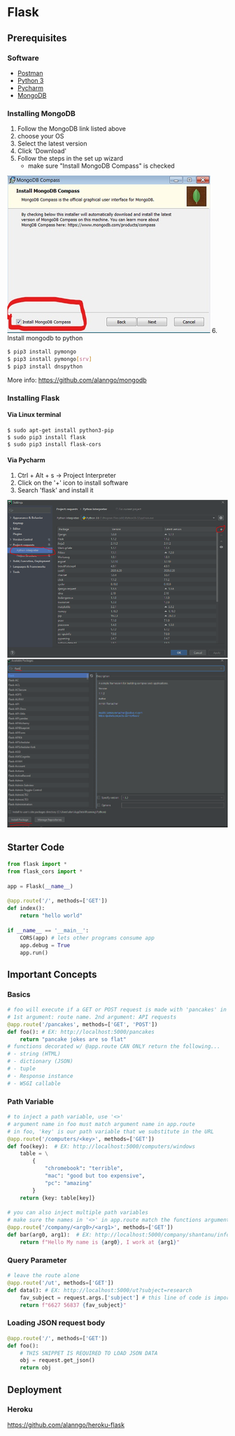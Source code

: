 # Flask 

## Prerequisites

### Software
- <a href="https://www.postman.com/downloads/">Postman</a>
- <a href = "https://www.python.org/downloads/">Python 3</a>
- <a href = "https://www.jetbrains.com/pycharm/download/">Pycharm</a>
- <a href = "https://www.mongodb.com/try/download/enterprise">MongoDB</a>

### Installing MongoDB
1. Follow the MongoDB link listed above
2. choose your OS
3. Select the latest version
4. Click 'Download'
5. Follow the steps in the set up wizard 
    - make sure "Install MongoDB Compass" is checked
<img src = "img/mongo_install.jpg">
6. Install mongodb to python

```bash
$ pip3 install pymongo
$ pip3 install pymongo[srv]
$ pip3 install dnspython
```

More info: https://github.com/alanngo/mongodb

### Installing Flask
#### Via Linux terminal
```shell
$ sudo apt-get install python3-pip
$ sudo pip3 install flask
$ sudo pip3 install flask-cors
```

#### Via Pycharm
1. Ctrl + Alt + s -> Project Interpreter
2. Click on the '+' icon to install software
3. Search 'flask' and install it

<img src = "img/install1.PNG">
<img src = "img/install2.PNG">


## Starter Code
```python
from flask import *
from flask_cors import *

app = Flask(__name__)

@app.route('/', methods=['GET'])
def index():
    return "hello world"

if __name__ == '__main__':
    CORS(app) # lets other programs consume app
    app.debug = True
    app.run()

```
## Important Concepts
### Basics
```python
# foo will execute if a GET or POST request is made with 'pancakes' in the URL
# 1st argument: route name. 2nd argument: API requests 
@app.route('/pancakes', methods=['GET', 'POST']) 
def foo(): # EX: http://localhost:5000/pancakes
    return "pancake jokes are so flat"
# functions decorated w/ @app.route CAN ONLY return the following...
# - string (HTML)
# - dictionary (JSON)
# - tuple
# - Response instance
# - WSGI callable
```

### Path Variable
```python
# to inject a path variable, use '<>'
# argument name in foo must match argument name in app.route
# in foo, 'key' is our path variable that we substitute in the URL
@app.route('/computers/<key>', methods=['GET'])
def foo(key):  # EX: http://localhost:5000/computers/windows
    table = \
        {
            "chromebook": "terrible",
            "mac": "good but too expensive",
            "pc": "amazing"
        }
    return {key: table[key]}

# you can also inject multiple path variables
# make sure the names in '<>' in app.route match the functions argument ver batim
@app.route('/company/<arg0>/<arg1>', methods=['GET'])
def bar(arg0, arg1):  # EX: http://localhost:5000/company/shantanu/infosys
    return f"Hello My name is {arg0}, I work at {arg1}"
```


### Query Parameter
```python
# leave the route alone
@app.route('/ut', methods=['GET'])
def data(): # EX: http://localhost:5000/ut?subject=research
    fav_subject = request.args.['subject'] # this line of code is important
    return f"6627 56837 {fav_subject}"
```

### Loading JSON request body
```python
@app.route('/', methods=['GET'])
def foo():
    # THIS SNIPPET IS REQUIRED TO LOAD JSON DATA
    obj = request.get_json() 
    return obj
```

## Deployment

### Heroku
https://github.com/alanngo/heroku-flask
